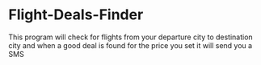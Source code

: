 # Flight-Deals-Finder
This program will check for flights from your departure city to destination city and when a good deal is found for the price you set it will send you a SMS
